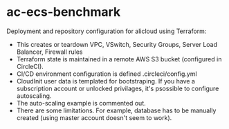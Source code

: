 # ac-ecs-benchmark

Deployment and repository configuration for alicloud using Terraform:

  - This creates or teardown VPC, VSwitch, Security Groups, Server Load Balancer, Firewall rules
  - Terraform state is maintained in a remote AWS S3 bucket (configured in CircleCI).
  - CI/CD environment configuration is defined .circleci/config.yml
  - CloudInit user data is templated for bootstraping. If you have a subscription account or unlocked privilages, it's psossible to configure autoscaling.
  - The auto-scaling example is commented out.
  - There are some limitations. For example, database has to be manually created (using master account doesn't seem to work).
